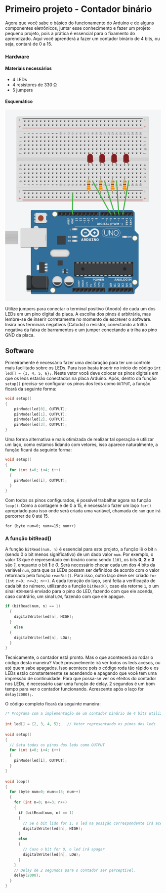 # Primeiro projeto - Contador binário

Agora que você sabe o básico do funcionamento do Arduíno e de alguns componentes eletrônicos, juntar esse conhecimento e fazer um projeto pequeno projeto, pois a prática é essencial para o fixamento do aprendizado. Aqui você aprenderá a fazer um contador binário de 4 bits, ou seja, contará de 0 a 15. 

### Hardware
#### Materiais necessários
+ 4 LEDs 
+ 4 resistores de 330 Ω
+ 5 jumpers

#### Esquemático
![Esquemático do projeto](./images/contador-binario.png)

Utilize jumpers para conectar o terminal positivo (Anodo) de cada um dos LEDs em um pino digital da placa. A escolha dos pinos é arbitrária, mas lembre-se de inserir corretamente no momento de escrever o software. 
Insira nos terminais negativos (Catodo) o resistor, conectando a trilha negativa da faixa de barramentos e um jumper conectando a trilha ao pino GND da placa. 

## Software

Primeiramente é necessário fazer uma declaração para ter um controle mais facilitado sobre os LEDs. Para isso basta inserir no início do código `int led[] = {3, 4, 5, 6};`. Neste vetor você deve colocar os pinos digitais em que os leds estarão conectados na placa Arduino.
Após, dentro da função `setup()` precisa-se configurar os pinos dos leds como `OUTPUT`, a função ficará da seguinte forma:
```C
void setup()
{
    pinMode(led[0], OUTPUT);
    pinMode(led[1], OUTPUT);
    pinMode(led[2], OUTPUT);
    pinMode(led[3], OUTPUT);
}
```
Uma forma alternativa e mais otimizada de realizar tal operação é utilizar um laço, como estamos lidando com vetores, isso aparece naturalmente, a função ficará da seguinte forma:
```C
void setup()
{
  for (int i=0; i<4; i++)
  {
    pinMode(led[i], OUTPUT);
  }
}
```
Com todos os pinos configurados, é possível trabalhar agora na função `loop()`. Como a contagem é de 0 a 15, é necessário fazer um laço `for()` apropriado para isso onde será criada uma variável, chamada de `num` que irá percorrer de 0 até 15.

  `for (byte num=0; num<=15; num++)`

### A função bitRead()
A função `bitRead(num, n)` é essencial para este projeto, a função lê o bit `n` (sendo 0 o bit menos significativo) de um dado valor `num`. Por exemplo, o valor 13 que é representado em binário como sendo `1101`, os bits __0__, __2__ e __3__ são *1*, enquanto o bit __1__ é *0*. 
Será necessário checar cada um dos 4 bits da variável `num`, para que os LEDs possam ser definidos de acordo com o valor retornado pela função `readBit()`. Para isso, outro laço deve ser criado `for (int n=0; n<=3; n++)`. A cada iteração do laço, será feita a verificação de cada bit do número, utilizando a função `bitRead()`, caso ela retorne `1`, o um sinal `HIGH`será enviado para o pino do LED, fazendo com que ele acenda, caso contrário, um sinal `LOW`, fazendo com que ele apague.

```C
if (bitRead(num, n) == 1)   
  {
    digitalWrite(led[n], HIGH);
  }
    else
  {
    digitalWrite(led[n], LOW);
  }
}

```
Tecnicamente, o contador está pronto. Mas o que acontecerá ao rodar o código desta maneira? Você provavelmente irá ver todos os leds acesos, ou até quem sabe apagados. Isso acontece pois o código roda tão rápido e os LEDs estão constantemente se acendendo e apagando que você tem uma impressão de continuidade. Para que possa-se ver os efeitos do contador nos LEDs, é necessário usar uma função de delay. 2 segundos é um bom tempo para ver o contador funcionando. Acrescente após o laço for `delay(2000);`.

O código completo ficará da seguinte maneira: 


``` C
/* Programa com a implementação de um contador binário de 4 bits utilizando LEDs */

int led[] = {2, 3, 4, 5};   // Vetor representando os pinos dos leds

void setup()
{
  // Seta todos os pinos dos leds como OUTPUT
  for (int i=0; i<4; i++)
  {
    pinMode(led[i], OUTPUT);
  }
}

void loop()
{    
  for (byte num=0; num<=15; num++)
  {
    for (int n=0; n<=3; n++)
    {    
      if (bitRead(num, n) == 1)   
      {
        // Se o bit lido for 1, o led na posição correspondente irá acender
        digitalWrite(led[n], HIGH);
      }
      else
      {
        // Caso o bit for 0, o led irá apagar
        digitalWrite(led[n], LOW);
      }
    }
    // Delay de 2 segundos para o contador ser perceptível.
    delay(2000);
  }
}
```
